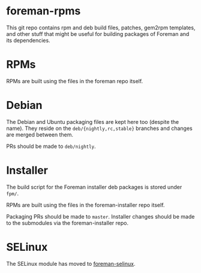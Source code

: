 foreman-rpms
============
This git repo contains rpm and deb build files, patches, gem2rpm templates, and
other stuff that might be useful for building packages of Foreman and its
dependencies.

RPMs
====
RPMs are built using the files in the foreman repo itself.

Debian
======
The Debian and Ubuntu packaging files are kept here too (despite the name).
They reside on the `deb/{nightly,rc,stable}` branches and changes are merged
between them.

PRs should be made to `deb/nightly`.

Installer
=========
The build script for the Foreman installer deb packages is stored under `fpm/`.

RPMs are built using the files in the foreman-installer repo itself.

Packaging PRs should be made to `master`.  Installer changes should be made to
the submodules via the foreman-installer repo.

SELinux
=======
The SELinux module has moved to [foreman-selinux](https://github.com/theforeman/foreman-selinux/).
